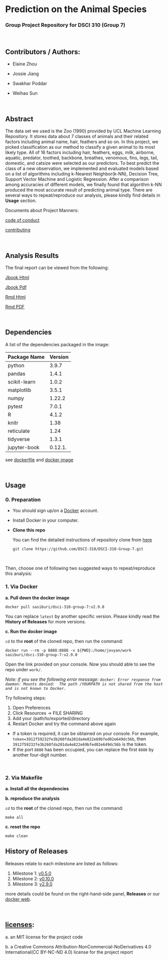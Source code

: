 # Prediction on the Animal Species
### Group Project Repository for DSCI 310 (Group 7)
<br>

## Contributors / Authors: 

- Elaine Zhou

- Jossie Jiang

- Swakhar Poddar

- Weihao Sun

<br>

## Abstract
The data set we used is the Zoo (1990) provided by UCL Machine Learning Repository. It stores data about 7 classes of animals and their related factors including animal name, hair, feathers and so on. In this project, we picked classification as our method to classify a given animal to its most likely type. All of 16 factors including hair, feathers, eggs, milk, airborne, aquatic, predator, toothed, backbone, breathes, venomous, fins, legs, tail, domestic, and catsize were selected as our predictors. To best predict the class of a new observation, we implemented and evaluated models based on a list of algorithms including k-Nearest Neighbor(k-NN), Decision Tree, Support Vector Machine and Logistic Regression. After a comparison among accuracies of different models, we finally found that algorithm k-NN produced the most accurate result of predicting animal type. There are several ways to repeat/reproduce our analysis, please kindly find details in **Usage** section.

Documents about Project Manners:

[code of conduct](CODE_OF_CONDUCT.md)

[contributing](CONTRIBUTING.md)

<br>

## Analysis Results
The final report can be viewed from the following:

[Jbook Html](analysis/_build/html/index.html)

[Jbook Pdf](analysis/_build/latex/python.pdf)

[Rmd Html](doc/zoo_analysis.html)

[Rmd PDF](doc/zoo_analysis.pdf)

<br>

## Dependencies

A list of the dependencies packaged in the image:

| Package Name | Version |
| ------------ | ------- |
| python       | 3.9.7   |
| pandas       | 1.4.1   |
| scikit-learn | 1.0.2   |
| matplotlib   | 3.5.1   |
| numpy        | 1.22.2  |
| pytest       | 7.0.1   |
| R            | 4.1.2   |
| knitr        | 1.38    |
| reticulate   | 1.24    |
| tidyverse    | 1.3.1   |
| jupyter-book | 0.12.1. |


   see [dockerfile](Dockerfile) and [docker image](https://hub.docker.com/repository/docker/sasiburi/dsci-310-group-7)

<br>

## Usage

### 0. Preparation

- You should sign up/on a [Docker](https://hub.docker.com) account.

- Install Docker in your computer.

- **Clone this repo**

  You can find the detailed instructions of repository clone from [here](https://github.com/DSCI-310/DSCI-310-Group-7.git)

  ```
  git clone https://github.com/DSCI-310/DSCI-310-Group-7.git
  ```

  

<br>

Then, choose one of following two suggested ways to repeat/reproduce this analysis:

### 1. Via Docker

**a. Pull down the docker image**

```
docker pull sasiburi/dsci-310-group-7:v2.9.0
```
You can replace `latest` by another specific version.  Please kindly read the **History of Releases** for more versions.

**c. Run the docker image**

`cd` to the **root** of the cloned repo, then run the command:

```
docker run --rm -p 8888:8888 -v ${PWD}:/home/jovyan/work sasiburi/dsci-310-group-7:v2.9.0
```

Open the link provided on your console. Now you should able to see the repo under `work/`. 

*Note: if you see the following error message: `docker: Error response from daemon: Mounts denied: 
The path /YOURPATH is not shared from the host and is not known to Docker.`*

Try following steps:
1. Open Preferences
2. Click Resources -> FILE SHARING
3. Add your /path/to/exported/directory
4. Restart Docker and try the command above again

- If a token is required, it can be obtained on your console. For example, `token=3912f59232fe3b260fda201da4e822e69bfed02e649dc56b`, then `3912f59232fe3b260fda201da4e822e69bfed02e649dc56b` is the token.
- If the port `8888` has been occupied, you can replace the first `8888` by another four-digit number.

<br>



### 2. Via Makefile

**a. Install all the dependencies**

**b. reproduce the analysis**

`cd` to the **root** of the cloned repo, then run the command:

```
make all
```
**c. reset the repo**

```
make clean
```



## History of Releases

Releases relate to each milestone are listed as follows:

1. Milestone 1: [v0.5.0](https://github.com/DSCI-310/DSCI-310-Group-7/releases/tag/v0.5.0)
2. Milestone 2: [v0.10.0](https://github.com/DSCI-310/DSCI-310-Group-7/releases/tag/v0.10.0)
3. Milestone 3: [v2.9.0](https://github.com/DSCI-310/DSCI-310-Group-7/releases/tag/v2.9.0)

more details could be found on the right-hand-side panel, **Releases** or our [docker web](https://hub.docker.com/r/sasiburi/dsci-310-group-7/tags).

<br>

##  [licenses](LICENSE.md):

a. an MIT license for the project code 

b. a Creative Commons Attribution-NonCommercial-NoDerivatives 4.0 International(CC BY-NC-ND 4.0) license for the project report







